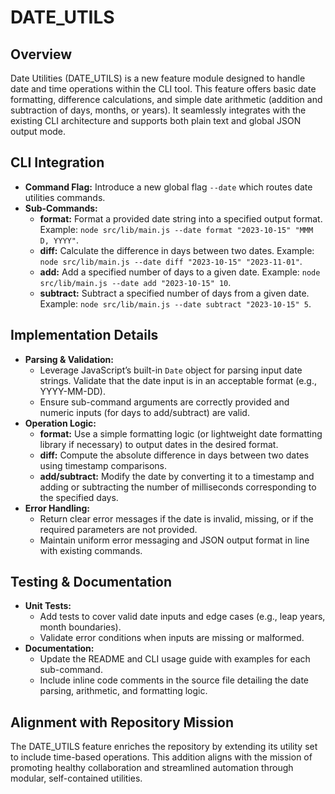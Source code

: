 # DATE_UTILS

## Overview
Date Utilities (DATE_UTILS) is a new feature module designed to handle date and time operations within the CLI tool. This feature offers basic date formatting, difference calculations, and simple date arithmetic (addition and subtraction of days, months, or years). It seamlessly integrates with the existing CLI architecture and supports both plain text and global JSON output mode.

## CLI Integration
- **Command Flag:** Introduce a new global flag `--date` which routes date utilities commands.
- **Sub-Commands:**
  - **format:** Format a provided date string into a specified output format. Example: `node src/lib/main.js --date format "2023-10-15" "MMM D, YYYY"`.
  - **diff:** Calculate the difference in days between two dates. Example: `node src/lib/main.js --date diff "2023-10-15" "2023-11-01"`.
  - **add:** Add a specified number of days to a given date. Example: `node src/lib/main.js --date add "2023-10-15" 10`.
  - **subtract:** Subtract a specified number of days from a given date. Example: `node src/lib/main.js --date subtract "2023-10-15" 5`.

## Implementation Details
- **Parsing & Validation:**
  - Leverage JavaScript’s built-in `Date` object for parsing input date strings. Validate that the date input is in an acceptable format (e.g., YYYY-MM-DD).
  - Ensure sub-command arguments are correctly provided and numeric inputs (for days to add/subtract) are valid.
- **Operation Logic:**
  - **format:** Use a simple formatting logic (or lightweight date formatting library if necessary) to output dates in the desired format.
  - **diff:** Compute the absolute difference in days between two dates using timestamp comparisons.
  - **add/subtract:** Modify the date by converting it to a timestamp and adding or subtracting the number of milliseconds corresponding to the specified days.
- **Error Handling:**
  - Return clear error messages if the date is invalid, missing, or if the required parameters are not provided.
  - Maintain uniform error messaging and JSON output format in line with existing commands.

## Testing & Documentation
- **Unit Tests:**
  - Add tests to cover valid date inputs and edge cases (e.g., leap years, month boundaries).
  - Validate error conditions when inputs are missing or malformed.
- **Documentation:**
  - Update the README and CLI usage guide with examples for each sub-command.
  - Include inline code comments in the source file detailing the date parsing, arithmetic, and formatting logic.

## Alignment with Repository Mission
The DATE_UTILS feature enriches the repository by extending its utility set to include time-based operations. This addition aligns with the mission of promoting healthy collaboration and streamlined automation through modular, self-contained utilities.
